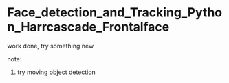 # Face_detection_and_Tracking_Python_Harrcascade_Frontalface
work done, try something new

note:
1. try moving object detection

